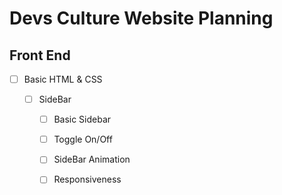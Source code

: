 # Devs Culture Website Planning

## Front End

* [ ] Basic HTML & CSS

    - [ ] SideBar
        - [ ] Basic Sidebar
        - [ ] Toggle On/Off
        - [ ] SideBar Animation
        - [ ] Responsiveness


